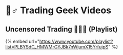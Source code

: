 # 🧛♂ Trading Geek Videos

## Uncensored Trading 🧑🏼‍💻 (Playlist)

{% embed url="https://www.youtube.com/playlist?list=PLBYSdC_HMWMrGYJBk7nWjumX15YrfujpS" %}

